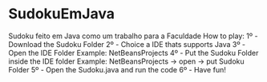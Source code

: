 # SudokuEmJava
Sudoku feito em Java como um trabalho para a Faculdade
How to play:
1º - Download the Sudoku Folder
2º - Choice a IDE thats supports Java
3º - Open the IDE Folder
    Example: NetBeansProjects
4º - Put the Sudoku Folder inside the IDE folder
    Example: NetBeansProjects -> open -> put Sudoku Folder
5º - Open the Sudoku.java and run the code
6º - Have fun!
